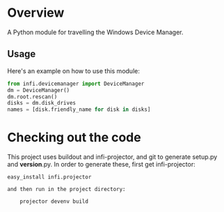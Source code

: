 Overview
========

A Python module for travelling the Windows Device Manager.

Usage
-----

Here's an example on how to use this module:

```python
from infi.devicemanager import DeviceManager
dm = DeviceManager()
dm.root.rescan()
disks = dm.disk_drives
names = [disk.friendly_name for disk in disks]
```

Checking out the code
=====================

This project uses buildout and infi-projector, and git to generate setup.py and __version__.py.
In order to generate these, first get infi-projector:

    easy_install infi.projector

    and then run in the project directory:

        projector devenv build
